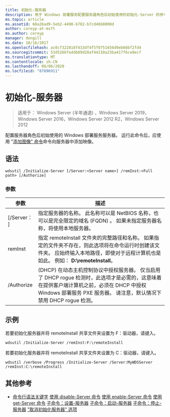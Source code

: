 ```yaml
---
title: 初始化-服务器
description: 用于 Windows 部署服务配置服务器角色后初始使用的初始化-Server 的参考文章。
ms.topic: article
ms.assetid: 68a26ad9-5eb2-4490-b782-b7cd46b8000d
author: coreyp-at-msft
ms.author: coreyp
manager: dongill
ms.date: 10/16/2017
ms.openlocfilehash: ac0cf322818f433df4f5f0751656d9eb66bf2fd4
ms.sourcegitcommit: 53d526bfeddb89d28af44210a23ba417f6ce0ecf
ms.translationtype: MT
ms.contentlocale: zh-CN
ms.lasthandoff: 08/06/2020
ms.locfileid: "87896911"
---
```

# <a name="initialize-server"></a>初始化-服务器

> 适用于： Windows Server (半年通道) ，Windows Server 2019，Windows Server 2016，Windows Server 2012 R2，Windows Server 2012

配置服务器角色后初始使用的 Windows 部署服务服务器。 运行此命令后，应使用 "[添加图像" 命令](using-the-add-image-command.md)命令向服务器中添加映像。
## <a name="syntax"></a>语法
```
wdsutil /Initialize-Server [/Server:<Server name>] /remInst:<Full path> [/Authorize]
```
### <a name="parameters"></a>参数
|参数|描述|
|-------|--------|
|[/Server： <Server name> ]|指定服务器的名称。 此名称可以是 NetBIOS 名称，也可以是完全限定的域名 (FQDN) 。 如果未指定服务器名称，将使用本地服务器。|
|remInst<Full path>|指定 remoteInstall 文件夹的完整路径和名称。 如果指定的文件夹不存在，则此选项将在命令运行时创建该文件夹。 应始终输入本地路径，即使对于远程计算机也是如此。 例如： **D:\remoteInstall**。|
|/Authorize| (DHCP) 在动态主机控制协议中授权服务器。 仅当启用了 DHCP rogue 检测时，此选项才是必需的，这意味着在提供客户端计算机之前，必须在 DHCP 中授权 Windows 部署服务 PXE 服务器。 请注意，默认情况下禁用 DHCP rogue 检测。|
## <a name="examples"></a>示例
若要初始化服务器并将 remoteInstall 共享文件夹设置为 F：驱动器，请键入。
```
wdsutil /Initialize-Server /remInst:F:\remoteInstall
```
若要初始化服务器并将 remoteInstall 共享文件夹设置为 C：驱动器，请键入。
```
wdsutil /verbose /Progress /Initialize-Server /Server:MyWDSServer /remInst:C:\remoteInstall
```
## <a name="additional-references"></a>其他参考
- [命令行语法关键字](command-line-syntax-key.md) 
[使用 disable-Server 命令](using-the-disable-server-command.md) 
[使用 enable-Server 命令](using-the-enable-server-command.md) 
[使用 get-Server 命令](using-the-get-server-command.md) 
[子命令：设置-服务器](subcommand-set-server.md) 
[子命令：启动-服务器](subcommand-start-server.md) 
[子命令：停止-服务器](subcommand-stop-server.md) 
["取消初始化服务器" 选项](the-uninitialize-server-option.md)
